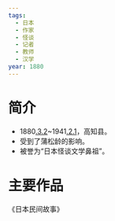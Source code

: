 ```yaml
---
tags:
  - 日本
  - 作家
  - 怪谈
  - 记者
  - 教师
  - 汉学
year: 1880
---
```

# 简介

- 1880[.3.2](2024-03-02.md)~1941[.2.1](2024-02-01.md)，高知县。
- 受到了蒲松龄的影响。
- 被誉为“日本怪谈文学鼻祖”。
# 主要作品

《日本民间故事》